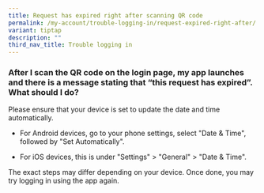 ```yaml
---
title: Request has expired right after scanning QR code
permalink: /my-account/trouble-logging-in/request-expired-right-after/
variant: tiptap
description: ""
third_nav_title: Trouble logging in
---
```

<h3>After I scan the QR code on the login page, my app launches and there is a message stating that “this request has expired”. What should I do?</h3>
<p>Please ensure that your device is set to update the date and time automatically.&nbsp;</p>
<ul data-tight="true" class="tight">
<li>
<p>For Android devices, go to your phone settings, select "Date &amp; Time",
followed by "Set Automatically".</p>
</li>
<li>
<p>For iOS devices, this is under "Settings" &gt; "General" &gt; "Date &amp;
Time".</p>
</li>
</ul>
<p>The exact steps may differ depending on your device. Once done, you may
try logging in using the app again.</p>
<p></p>